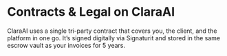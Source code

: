 # Contracts & Legal on ClaraAI

ClaraAI uses a single tri-party contract that covers you, the client,
and the platform in one go.  It’s signed digitally via Signaturit and
stored in the same escrow vault as your invoices for 5 years.
